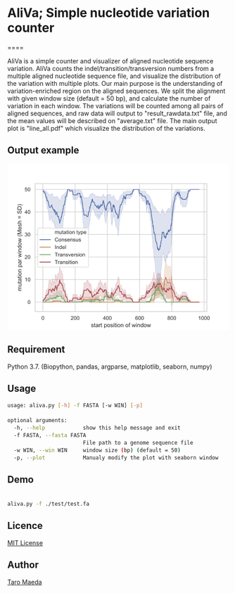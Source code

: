 
# AliVa; Simple nucleotide variation counter
====

AliVa is a simple counter and visualizer of aligned nucleotide sequence variation. AliVa counts the indel/transition/transversion numbers from a multiple aligned nucleotide sequence file, and visualize the distribution of the variation with multiple plots. Our main purpose is the understanding of variation-enriched region on the aligned sequences. We split the alignment with given window size (default = 50 bp), and calculate the number of variation in each window. The variations will be counted among all pairs of aligned sequences, and raw data will output to "result_rawdata.txt" file, and the mean values will be described on "average.txt" file. The main output plot is "line_all.pdf" which visualize the distribution of the variations.


## Output example

![line_all.pdf](test/line_all.pdf.png)


## Requirement

Python 3.7. (Biopython, pandas, argparse, matplotlib, seaborn, numpy)

## Usage
```sh
usage: aliva.py [-h] -f FASTA [-w WIN] [-p]

optional arguments:
  -h, --help            show this help message and exit
  -f FASTA, --fasta FASTA
                        File path to a genome sequence file
  -w WIN, --win WIN     window size (bp) (default = 50)
  -p, --plot            Manualy modify the plot with seaborn window


```

## Demo
```sh

aliva.py -f ./test/test.fa 

```


## Licence
[MIT License](http://opensource.org/licenses/mit-license.php)

## Author
[Taro Maeda](https://github.com/maedat)
